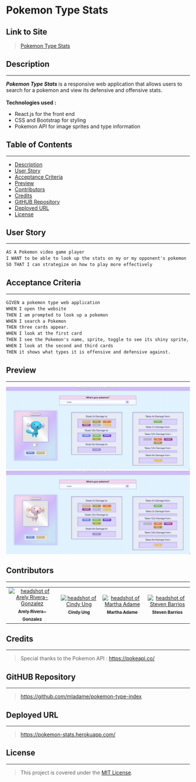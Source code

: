# Pokemon Type Stats

## Link to Site 

> [Pokemon Type Stats](https://pokemon-stats.herokuapp.com/)
## Description
---

<b><i>Pokemon Type Stats </i> </b> is a responsive web application that allows users to search for a pokemon and view its defensive and offensive stats. 
<br> <br> <b>Technologies used : </b>
<ul> 
<li> React.js for the front end
<li> CSS and Bootstrap for styling
<li> Pokemon API for image sprites and type information
</ul>

## Table of Contents 
---

- [Description](#description)
- [User Story](#user-story)
- [Acceptance Criteria](#acceptance-criteria)
- [Preview](#preview)
- [Contributors](#contributors)
- [Credits](#credits)
- [GitHUB Repository](#github-repository)
- [Deployed URL](#deployed-url)
- [License](#license)

## User Story

---

```md
AS A Pokemon video game player 
I WANT to be able to look up the stats on my or my opponent's pokemon
SO THAT I can strategize on how to play more effectively 
```

## Acceptance Criteria

---

```md
GIVEN a pokemon type web application
WHEN I open the website
THEN I am prompted to look up a pokemon
WHEN I search a Pokemon
THEN three cards appear. 
WHEN I look at the first card
THEN I see the Pokemon's name, sprite, toggle to see its shiny sprite, and its type/types. 
WHEN I look at the second and third cards
THEN it shows what types it is offensive and defensive against. 

```

## Preview
---
![alt-text](/img/wooper.png)
![alt-text](/img/shinywooper.png)

## Contributors
---

<table>
  <tr>
    <td align="center"><a href="https://github.com/a-riveragonzalez"><img src="https://avatars.githubusercontent.com/u/98569252?v=4" width="100px;" alt="headshot of Arely Rivera-Gonzalez"/><br /><sub><b>Arely Rivera-Gonzalez</b></sub></td>
    <td align="center"><a href="https://github.com/cindyung56"><img src="https://avatars.githubusercontent.com/u/92277668?v=4" width="100px;" alt="headshot of Cindy Ung"/><br /><sub><b>Cindy Ung</b></sub></td>
    <td align="center"><a href="https://github.com/mladame"><img src="https://avatars.githubusercontent.com/u/110636032?v=4" width="100px;" alt="headshot of Martha Adame"/><br /><sub><b>Martha Adame</b></sub></td>
    <td align="center"><a href="https://github.com/Proper-Stevo"><img src="https://avatars.githubusercontent.com/u/83041959?v=4" width="100px;" alt="headshot of Steven Barrios"/><br /><sub><b>Steven Barrios</b></sub></td>
  </tr>
</table>

## Credits
---
> Special thanks to the Pokemon API : https://pokeapi.co/

## GitHUB Repository
---
> https://github.com/mladame/pokemon-type-index
## Deployed URL
---
> https://pokemon-stats.herokuapp.com/
## License
---

> This project is covered under the [MIT License](https://opensource.org/licenses/MIT).

